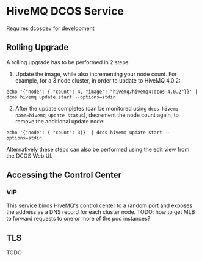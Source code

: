 # HiveMQ DCOS Service

Requires [dcosdev](https://github.com/mesosphere/dcosdev) for development

## Rolling Upgrade

A rolling upgrade has to be performed in 2 steps:

1. Update the image, while also incrementing your node count. For example, for a 3 node cluster, in order to update to HiveMQ 4.0.2:

```
echo '{"node": { "count": 4, "image": "hivemq/hivemq4:dcos-4.0.2"}}' | dcos hivemq update start --options=stdin
```

2. After the update completes (can be monitored using `dcos hivemq --name=hivemq update status`), decrement the node count again, to remove the additional update node:

```
echo '{"node": { "count": 3}}' | dcos hivemq update start --options=stdin
```

Alternatively these steps can also be performed using the edit view from the DCOS Web UI.

## Accessing the Control Center

### VIP

This service binds HiveMQ's control center to a random port and exposes the address as a DNS record for each cluster node.
TODO: how to get MLB to forward requests to one or more of the pod instances?

## TLS

TODO